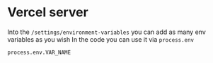 # Vercel server

Into the `/settings/environment-variables` you can add as many env variables as you wish
In the code you can use it via `process.env`

```node
process.env.VAR_NAME
```
